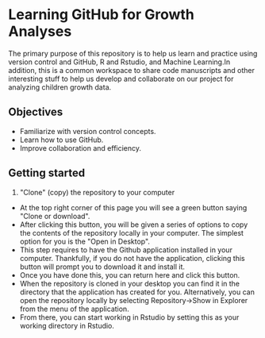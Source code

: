 # Learning GitHub for Growth Analyses

The primary purpose of this repository is to help us learn and practice using version control and GitHub, R and Rstudio, and Machine Learning.In addition, this is a common workspace to share code manuscripts and other interesting stuff to help us develop and collaborate on our project for analyzing children growth data.

## Objectives

- Familiarize with version control concepts.
- Learn how to use GitHub.
- Improve collaboration and efficiency.

## Getting started 

1. "Clone" (copy) the repository to your computer
 - At the top right corner of this page you will see a green button saying "Clone or download". 
 - After clicking this button, you will be given a series of options to copy the contents of the repository locally in your computer. The simplest option for you is the "Open in Desktop". 
 - This step requires to have the Github application installed in your computer. Thankfully, if you do not have the application, clicking this button will prompt you to download it and install it. 
 - Once you have done this, you can return here and click this button. 
 - When the repository is cloned in your desktop you can find it in the directory that the application has created for you. Alternatively, you can open the repository locally by selecting Repository->Show in Explorer from the menu of the application.
 - From there, you can start working in Rstudio by setting this as your working directory in Rstudio.



